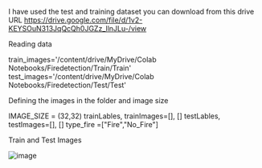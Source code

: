 I have used the test and training dataset you can download from this drive URL
https://drive.google.com/file/d/1v2-KEYSOuN313JqQcQh0JGZz_llnJLu-/view

Reading data

train_images='/content/drive/MyDrive/Colab Notebooks/Firedetection/Train/Train'
test_images='/content/drive/MyDrive/Colab Notebooks/Firedetection/Test/Test'

Defining the images in the folder and image size

IMAGE_SIZE = (32,32)
trainLables, trainImages=[], []
testLables, testImages=[], []
type_fire =["Fire","No_Fire"]

Train and Test Images

![image](https://user-images.githubusercontent.com/77781909/116537580-53f98680-a8de-11eb-8f43-747dd65b2889.png)
